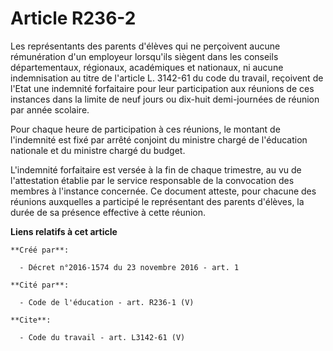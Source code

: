 # Article R236-2

Les représentants des parents d'élèves qui ne perçoivent aucune rémunération d'un employeur lorsqu'ils siègent dans les
conseils départementaux, régionaux, académiques et nationaux, ni aucune indemnisation au titre de l'article L. 3142-61 du
code du travail, reçoivent de l'Etat une indemnité forfaitaire pour leur participation aux réunions de ces instances dans la
limite de neuf jours ou dix-huit demi-journées de réunion par année scolaire. 

Pour chaque heure de participation à ces réunions, le montant de l'indemnité est fixé par arrêté conjoint du ministre chargé
de l'éducation nationale et du ministre chargé du budget. 

L'indemnité forfaitaire est versée à la fin de chaque trimestre, au vu de l'attestation établie par le service responsable de
la convocation des membres à l'instance concernée. Ce document atteste, pour chacune des réunions auxquelles a participé le
représentant des parents d'élèves, la durée de sa présence effective à cette réunion.

**Liens relatifs à cet article**

	**Créé par**:

	  - Décret n°2016-1574 du 23 novembre 2016 - art. 1

	**Cité par**:

	  - Code de l'éducation - art. R236-1 (V)

	**Cite**:

	  - Code du travail - art. L3142-61 (V)
